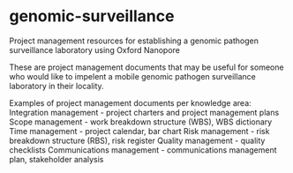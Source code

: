 # genomic-surveillance
Project management resources for establishing a genomic pathogen surveillance laboratory using Oxford Nanopore

These are project management documents that may be useful for someone who would like to impelent a mobile genomic pathogen surveillance laboratory in their locality.

Examples of project management documents per knowledge area:
  Integration management - project charters and project management plans
  Scope management - work breakdown structure (WBS), WBS dictionary
  Time management - project calendar, bar chart
  Risk management - risk breakdown structure (RBS), risk register
  Quality management - quality checklists
  Communications management - communications management plan, stakeholder analysis
